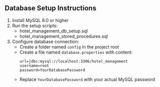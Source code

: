 ## Database Setup Instructions

1. Install MySQL 8.0 or higher
2. Run the setup scripts:
    - hotel_management_db_setup.sql
    - hotel_management_stored_procedures.sql
3. Configure database connection:
    - Create a folder named `config` in the project root
    - Create a file named `database.properties` with content:
      ```
      url=jdbc:mysql://localhost:3306/hotel_management
      username=root
      password=YourDatabasePassword
      ```
    - Replace `YourDatabasePassword` with your actual MySQL password
